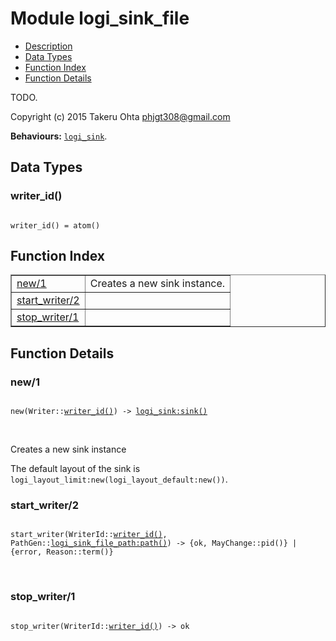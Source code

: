 

# Module logi_sink_file #
* [Description](#description)
* [Data Types](#types)
* [Function Index](#index)
* [Function Details](#functions)

TODO.

Copyright (c) 2015 Takeru Ohta <phjgt308@gmail.com>

__Behaviours:__ [`logi_sink`](logi_sink.md).

<a name="types"></a>

## Data Types ##




### <a name="type-writer_id">writer_id()</a> ###


<pre><code>
writer_id() = atom()
</code></pre>

<a name="index"></a>

## Function Index ##


<table width="100%" border="1" cellspacing="0" cellpadding="2" summary="function index"><tr><td valign="top"><a href="#new-1">new/1</a></td><td>Creates a new sink instance.</td></tr><tr><td valign="top"><a href="#start_writer-2">start_writer/2</a></td><td></td></tr><tr><td valign="top"><a href="#stop_writer-1">stop_writer/1</a></td><td></td></tr></table>


<a name="functions"></a>

## Function Details ##

<a name="new-1"></a>

### new/1 ###

<pre><code>
new(Writer::<a href="#type-writer_id">writer_id()</a>) -&gt; <a href="logi_sink.md#type-sink">logi_sink:sink()</a>
</code></pre>
<br />

Creates a new sink instance

The default layout of the sink is `logi_layout_limit:new(logi_layout_default:new())`.

<a name="start_writer-2"></a>

### start_writer/2 ###

<pre><code>
start_writer(WriterId::<a href="#type-writer_id">writer_id()</a>, PathGen::<a href="logi_sink_file_path.md#type-path">logi_sink_file_path:path()</a>) -&gt; {ok, MayChange::pid()} | {error, Reason::term()}
</code></pre>
<br />

<a name="stop_writer-1"></a>

### stop_writer/1 ###

<pre><code>
stop_writer(WriterId::<a href="#type-writer_id">writer_id()</a>) -&gt; ok
</code></pre>
<br />

